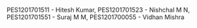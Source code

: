 PES1201701511 - Hitesh Kumar,
PES1201701523 - Nishchal M N,
PES1201701551 - Suraj M M,
PES1201700055 - Vidhan Mishra
